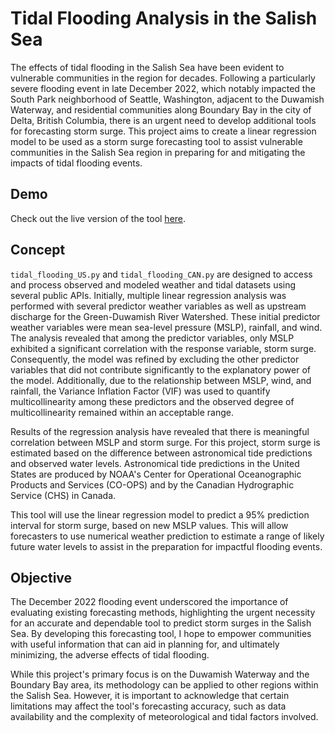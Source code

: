 # Tidal Flooding Analysis in the Salish Sea

The effects of tidal flooding in the Salish Sea have been evident to vulnerable communities in the region for decades. Following a particularly severe flooding event in late December 2022, which notably impacted the South Park neighborhood of Seattle, Washington, adjacent to the Duwamish Waterway, and residential communities along Boundary Bay in the city of Delta, British Columbia, there is an urgent need to develop additional tools for forecasting storm surge. This project aims to create a linear regression model to be used as a storm surge forecasting tool to assist vulnerable communities in the Salish Sea region in preparing for and mitigating the impacts of tidal flooding events.

## Demo

Check out the live version of the tool [here](https://kyleanders-on.github.io/).

## Concept

`tidal_flooding_US.py` and `tidal_flooding_CAN.py` are designed to access and process observed and modeled weather and tidal datasets using several public APIs. Initially, multiple linear regression analysis was performed with several predictor weather variables as well as upstream discharge for the Green-Duwamish River Watershed. These initial predictor weather variables were mean sea-level pressure (MSLP), rainfall, and wind. The analysis revealed that among the predictor variables, only MSLP exhibited a significant correlation with the response variable, storm surge. Consequently, the model was refined by excluding the other predictor variables that did not contribute significantly to the explanatory power of the model. Additionally, due to the relationship between MSLP, wind, and rainfall, the Variance Inflation Factor (VIF) was used to quantify multicollinearity among these predictors and the observed degree of multicollinearity remained within an acceptable range.

Results of the regression analysis have revealed that there is meaningful correlation between MSLP and storm surge. For this project, storm surge is estimated based on the difference between astronomical tide predictions and observed water levels. Astronomical tide predictions in the United States are produced by NOAA's Center for Operational Oceanographic Products and Services (CO-OPS) and by the Canadian Hydrographic Service (CHS) in Canada.

This tool will use the linear regression model to predict a 95% prediction interval for storm surge, based on new MSLP values. This will allow forecasters to use numerical weather prediction to estimate a range of likely future water levels to assist in the preparation for impactful flooding events.

## Objective

The December 2022 flooding event underscored the importance of evaluating existing forecasting methods, highlighting the urgent necessity for an accurate and dependable tool to predict storm surges in the Salish Sea. By developing this forecasting tool, I hope to empower communities with useful information that can aid in planning for, and ultimately minimizing, the adverse effects of tidal flooding.

While this project's primary focus is on the Duwamish Waterway and the Boundary Bay area, its methodology can be applied to other regions within the Salish Sea. However, it is important to acknowledge that certain limitations may affect the tool's forecasting accuracy, such as data availability and the complexity of meteorological and tidal factors involved.

